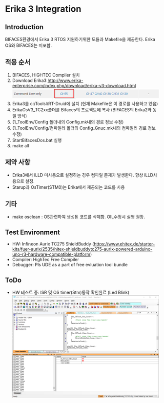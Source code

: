 # Erika 3 Integration

## Introduction
BIFACES환경에서 Erika 3 RTOS 지원하기위한 모듈과 Makefile을 제공한다. Erika OS와 BIFACES는 미포함.

## 적용 순서
1. BIFACES, HIGHTEC Compiler 설치
1. Download Erika3
   http://www.erika-enterprise.com/index.php/download/erika-v3-download.html
    ![](./img/gh55.png)
1. Erika3를 c:\Toolsl\RT-Druid에 설치 (현재 Makefile은 이 경로를 사용하고 있음)
1. ErikaOsV3_TC2xx폴더를 Bifaces의 프로젝트에 복사 (BIFACES의 Erika2와 동일 방식)
1. (1_ToolEnv/Config 폴더내의 Config.mk내의 경로 정보 수정)
1. (1_ToolEnv/Config/컴파일러 폴더의 Config_Gnuc.mk내의 컴파일러 경로 정보 수정)
1. StartBifacesDos.bat 실행
1. make all

## 제약 사항
- Erika3에서 iLLD 미사용으로 설정하는 경우 컴파일 문제가 발생한다. 항상 iLLD사용으로 설정.
- Starup과 OsTimer(STM0)는 Erika에서 제공되는 코드를 사용

## 기타
- make osclean : OS관련하여 생성된 코드를 삭제함. OIL수정시 실행 권장.

## Test Environment
- HW: Infineon Aurix TC275 ShieldBuddy (https://www.ehitex.de/starter-kits/fuer-aurix/2535/hitex-shieldbuddytc275-aurix-powered-arduino-uno-r3-hardware-compatible-platform)
- Compiler: HighTec Free Compiler
- Debugger: Pls UDE as a part of free evluation tool bundle

## ToDo
- HW 테스트 중: ISR 및 OS timer(Stm)동작 확인완료 (Led Blink)
    ![](./img/debug.png)
